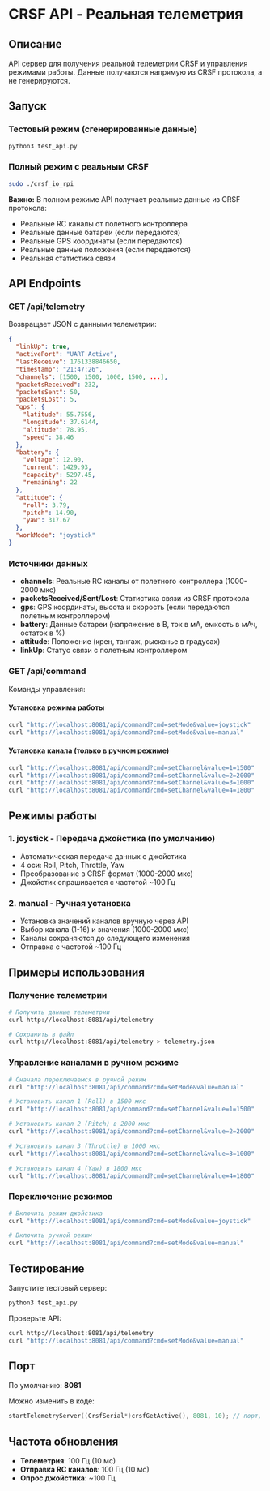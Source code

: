 # CRSF API - Реальная телеметрия

## Описание

API сервер для получения реальной телеметрии CRSF и управления режимами работы. Данные получаются напрямую из CRSF протокола, а не генерируются.

## Запуск

### Тестовый режим (сгенерированные данные)
```bash
python3 test_api.py
```

### Полный режим с реальным CRSF
```bash
sudo ./crsf_io_rpi
```

**Важно:** В полном режиме API получает реальные данные из CRSF протокола:
- Реальные RC каналы от полетного контроллера
- Реальные данные батареи (если передаются)
- Реальные GPS координаты (если передаются)
- Реальные данные положения (если передаются)
- Реальная статистика связи

## API Endpoints

### GET /api/telemetry
Возвращает JSON с данными телеметрии:

```json
{
  "linkUp": true,
  "activePort": "UART Active",
  "lastReceive": 1761338846650,
  "timestamp": "21:47:26",
  "channels": [1500, 1500, 1000, 1500, ...],
  "packetsReceived": 232,
  "packetsSent": 50,
  "packetsLost": 5,
  "gps": {
    "latitude": 55.7556,
    "longitude": 37.6144,
    "altitude": 78.95,
    "speed": 38.46
  },
  "battery": {
    "voltage": 12.90,
    "current": 1429.93,
    "capacity": 5297.45,
    "remaining": 22
  },
  "attitude": {
    "roll": 3.79,
    "pitch": 14.90,
    "yaw": 317.67
  },
  "workMode": "joystick"
}
```

### Источники данных

- **channels**: Реальные RC каналы от полетного контроллера (1000-2000 мкс)
- **packetsReceived/Sent/Lost**: Статистика связи из CRSF протокола
- **gps**: GPS координаты, высота и скорость (если передаются полетным контроллером)
- **battery**: Данные батареи (напряжение в В, ток в мА, емкость в мАч, остаток в %)
- **attitude**: Положение (крен, тангаж, рысканье в градусах)
- **linkUp**: Статус связи с полетным контроллером

### GET /api/command
Команды управления:

#### Установка режима работы
```bash
curl "http://localhost:8081/api/command?cmd=setMode&value=joystick"
curl "http://localhost:8081/api/command?cmd=setMode&value=manual"
```

#### Установка канала (только в ручном режиме)
```bash
curl "http://localhost:8081/api/command?cmd=setChannel&value=1=1500"
curl "http://localhost:8081/api/command?cmd=setChannel&value=2=2000"
curl "http://localhost:8081/api/command?cmd=setChannel&value=3=1000"
curl "http://localhost:8081/api/command?cmd=setChannel&value=4=1800"
```

## Режимы работы

### 1. joystick - Передача джойстика (по умолчанию)
- Автоматическая передача данных с джойстика
- 4 оси: Roll, Pitch, Throttle, Yaw
- Преобразование в CRSF формат (1000-2000 мкс)
- Джойстик опрашивается с частотой ~100 Гц

### 2. manual - Ручная установка
- Установка значений каналов вручную через API
- Выбор канала (1-16) и значения (1000-2000 мкс)
- Каналы сохраняются до следующего изменения
- Отправка с частотой ~100 Гц

## Примеры использования

### Получение телеметрии
```bash
# Получить данные телеметрии
curl http://localhost:8081/api/telemetry

# Сохранить в файл
curl http://localhost:8081/api/telemetry > telemetry.json
```

### Управление каналами в ручном режиме
```bash
# Сначала переключаемся в ручной режим
curl "http://localhost:8081/api/command?cmd=setMode&value=manual"

# Установить канал 1 (Roll) в 1500 мкс
curl "http://localhost:8081/api/command?cmd=setChannel&value=1=1500"

# Установить канал 2 (Pitch) в 2000 мкс
curl "http://localhost:8081/api/command?cmd=setChannel&value=2=2000"

# Установить канал 3 (Throttle) в 1000 мкс
curl "http://localhost:8081/api/command?cmd=setChannel&value=3=1000"

# Установить канал 4 (Yaw) в 1800 мкс
curl "http://localhost:8081/api/command?cmd=setChannel&value=4=1800"
```

### Переключение режимов
```bash
# Включить режим джойстика
curl "http://localhost:8081/api/command?cmd=setMode&value=joystick"

# Включить ручной режим
curl "http://localhost:8081/api/command?cmd=setMode&value=manual"
```

## Тестирование

Запустите тестовый сервер:
```bash
python3 test_api.py
```

Проверьте API:
```bash
curl http://localhost:8081/api/telemetry
curl "http://localhost:8081/api/command?cmd=setMode&value=manual"
```

## Порт

По умолчанию: **8081**

Можно изменить в коде:
```cpp
startTelemetryServer((CrsfSerial*)crsfGetActive(), 8081, 10); // порт, интервал обновления (мс)
```

## Частота обновления

- **Телеметрия**: 100 Гц (10 мс)
- **Отправка RC каналов**: 100 Гц (10 мс)
- **Опрос джойстика**: ~100 Гц
